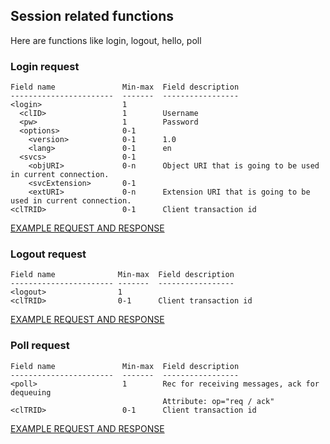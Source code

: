 ## Session related functions
Here are functions like login, logout, hello, poll

### Login request

    Field name               Min-max  Field description 
    -----------------------  -------  ----------------- 
    <login>                  1        
      <clID>                 1        Username      
      <pw>                   1        Password      
      <options>              0-1            
        <version>            0-1      1.0      
        <lang>               0-1      en      
      <svcs>                 0-1            
        <objURI>             0-n      Object URI that is going to be used in current connection. 
        <svcExtension>       0-1     
        <extURI>             0-n      Extension URI that is going to be used in current connection. 
    <clTRID>                 0-1      Client transaction id 

[EXAMPLE REQUEST AND RESPONSE](/doc/epp-examples.md#epp-session-when-connected-with-valid-user-logs-in-epp-user)

### Logout request

    Field name              Min-max  Field description 
    ----------------------- -------  ----------------- 
    <logout>                1        
    <clTRID>                0-1      Client transaction id 

[EXAMPLE REQUEST AND RESPONSE](/doc/epp-examples.md#epp-session-when-connected-with-valid-user-logs-out-epp-user)

### Poll request

    Field name               Min-max  Field description 
    -----------------------  -------  ----------------- 
    <poll>                   1        Rec for receiving messages, ack for dequeuing 
                                      Attribute: op="req / ack"  
    <clTRID>                 0-1      Client transaction id 

[EXAMPLE REQUEST AND RESPONSE](/doc/epp-examples.md#epp-poll-with-valid-user-queues-and-dequeues-messages)
